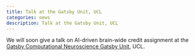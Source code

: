 ```yaml
---
title: Talk at the Gatsby Unit, UCL
categories: news
description: Talk at the Gatsby Unit, UCL
---
```


We will soon give a talk on AI-driven brain-wide credit assignment at the [Gatsby Computational Neuroscience Gatsby Unit](https://www.ucl.ac.uk/gatsby/gatsby-computational-neuroscience-unit), UCL.